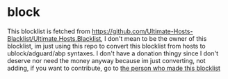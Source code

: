 # block
This blocklist is fetched from https://github.com/Ultimate-Hosts-Blacklist/Ultimate.Hosts.Blacklist, I don't mean to be the owner of this blocklist, im just using this repo to convert this blocklist from hosts to ublock/adguard/abp syntaxes. I don't have a donation thingy since I don't deserve nor need the money anyway because im just converting, not adding, if you want to contribute, go to [the person who made this blocklist](https://github.com/Ultimate-Hosts-Blacklist/Ultimate.Hosts.Blacklist)
